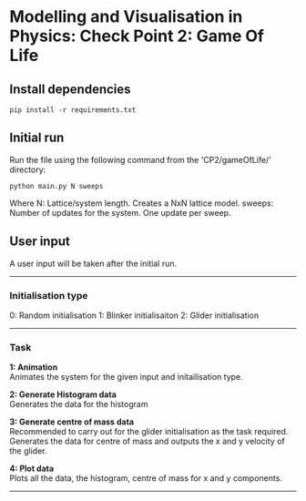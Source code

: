 # Modelling and Visualisation in Physics: Check Point 2: Game Of Life

## Install dependencies
```
pip install -r requirements.txt
```

## Initial run
Run the file using the following command from the 'CP2/gameOfLife/' directory:
```
python main.py N sweeps
```
Where N: Lattice/system length. Creates a NxN lattice model.
sweeps: Number of updates for the system. One update per sweep.

## User input
A user input will be taken after the initial run.

---

### Initialisation type

0: Random initialisation
1: Blinker initialisaiton
2: Glider initialisation

---

### Task

__1: Animation__\
Animates the system for the given input and initailisation type.

__2: Generate Histogram data__\
Generates the data for the histogram

__3: Generate centre of mass data__\
Recommended to carry out for the glider initialisation as the task required.
Generates the data for centre of mass and outputs the x and y velocity of the glider.

__4: Plot data__\
Plots all the data, the histogram, centre of mass for x and y components.

---

